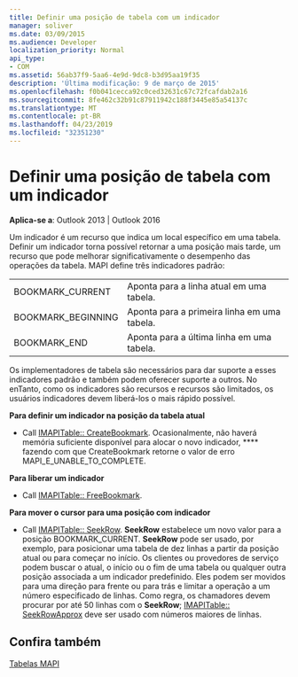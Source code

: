 ```yaml
---
title: Definir uma posição de tabela com um indicador
manager: soliver
ms.date: 03/09/2015
ms.audience: Developer
localization_priority: Normal
api_type:
- COM
ms.assetid: 56ab37f9-5aa6-4e9d-9dc8-b3d95aa19f35
description: 'Última modificação: 9 de março de 2015'
ms.openlocfilehash: f0b041cecca92c0ced32631c67c72fcafdab2a16
ms.sourcegitcommit: 8fe462c32b91c87911942c188f3445e85a54137c
ms.translationtype: MT
ms.contentlocale: pt-BR
ms.lasthandoff: 04/23/2019
ms.locfileid: "32351230"
---
```

# <a name="setting-a-table-position-with-a-bookmark"></a>Definir uma posição de tabela com um indicador

  
  
**Aplica-se a**: Outlook 2013 | Outlook 2016 
  
Um indicador é um recurso que indica um local específico em uma tabela. Definir um indicador torna possível retornar a uma posição mais tarde, um recurso que pode melhorar significativamente o desempenho das operações da tabela. MAPI define três indicadores padrão: 
  
|||
|:-----|:-----|
|BOOKMARK_CURRENT  <br/> |Aponta para a linha atual em uma tabela.  <br/> |
|BOOKMARK_BEGINNING  <br/> |Aponta para a primeira linha em uma tabela.  <br/> |
|BOOKMARK_END  <br/> |Aponta para a última linha em uma tabela.  <br/> |
   
Os implementadores de tabela são necessários para dar suporte a esses indicadores padrão e também podem oferecer suporte a outros. No enTanto, como os indicadores são recursos e recursos são limitados, os usuários indicadores devem liberá-los o mais rápido possível. 
  
 **Para definir um indicador na posição da tabela atual**
  
- Call [IMAPITable:: CreateBookmark](imapitable-createbookmark.md). Ocasionalmente, não haverá memória suficiente disponível para alocar o novo indicador, **** fazendo com que CreateBookmark retorne o valor de erro MAPI_E_UNABLE_TO_COMPLETE. 
    
 **Para liberar um indicador**
  
- Call [IMAPITable:: FreeBookmark](imapitable-freebookmark.md).
    
 **Para mover o cursor para uma posição com indicador**
  
- Call [IMAPITable:: SeekRow](imapitable-seekrow.md). **SeekRow** estabelece um novo valor para a posição BOOKMARK_CURRENT. **SeekRow** pode ser usado, por exemplo, para posicionar uma tabela de dez linhas a partir da posição atual ou para começar no início. Os clientes ou provedores de serviço podem buscar o atual, o início ou o fim de uma tabela ou qualquer outra posição associada a um indicador predefinido. Eles podem ser movidos para uma direção para frente ou para trás e limitar a operação a um número especificado de linhas. Como regra, os chamadores devem procurar por até 50 linhas com o **SeekRow**; [IMAPITable:: SeekRowApprox](imapitable-seekrowapprox.md) deve ser usado com números maiores de linhas. 
    
## <a name="see-also"></a>Confira também



[Tabelas MAPI](mapi-tables.md)

